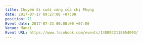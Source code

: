 ```yaml
---
title: Chuyến đi cuối cùng của chị Phụng
date: 2017-07-17 09:27:00 +07:00
position: 71
Event date: 2017-07-23 00:00:00 +07:00
Venue: Manzi
Event URL: https://www.facebook.com/events/1380942118654093/
---
```


